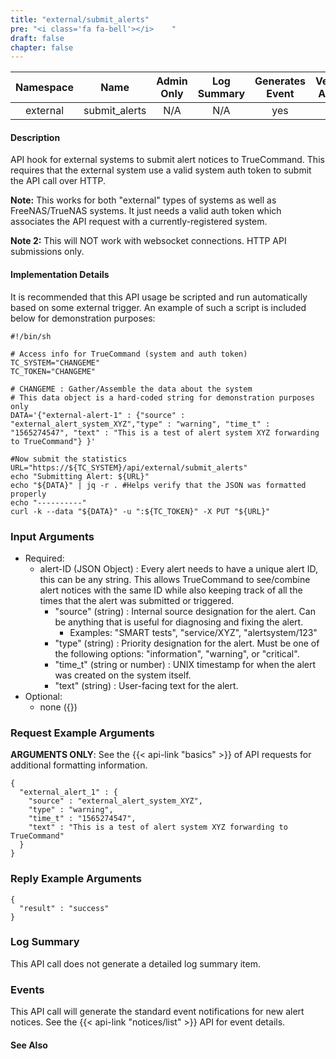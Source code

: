 ```yaml
---
title: "external/submit_alerts"
pre: "<i class='fa fa-bell'></i>	"
draft: false
chapter: false
---
```


| Namespace | Name | Admin Only | Log Summary | Generates Event | Version Added | Version Removed |
|:----------------:|:--------:|:--------:|:--------:|:--------:|:---:|:---:|
| external | submit_alerts | N/A | N/A | yes | 1.1 | 2.0 |

#### Description
API hook for external systems to submit alert notices to TrueCommand. This requires that the external system use a valid system auth token to submit the API call over HTTP.

**Note:** This works for both "external" types of systems as well as FreeNAS/TrueNAS systems. It just needs a valid auth token which associates the API request with a currently-registered system.

**Note 2:** This will NOT work with websocket connections. HTTP API submissions only.

#### Implementation Details
It is recommended that this API usage be scripted and run automatically based on some external trigger. An example of such a script is included below for demonstration purposes:

```
#!/bin/sh

# Access info for TrueCommand (system and auth token)
TC_SYSTEM="CHANGEME"
TC_TOKEN="CHANGEME"

# CHANGEME : Gather/Assemble the data about the system 
# This data object is a hard-coded string for demonstration purposes only
DATA='{"external-alert-1" : {"source" : "external_alert_system_XYZ","type" : "warning", "time_t" : "1565274547", "text" : "This is a test of alert system XYZ forwarding to TrueCommand"} }'

#Now submit the statistics
URL="https://${TC_SYSTEM}/api/external/submit_alerts"
echo "Submitting Alert: ${URL}"
echo "${DATA}" | jq -r . #Helps verify that the JSON was formatted properly
echo "----------"
curl -k --data "${DATA}" -u ":${TC_TOKEN}" -X PUT "${URL}"
```

### Input Arguments
* Required:
   * alert-ID (JSON Object) : Every alert needs to have a unique alert ID, this can be any string. This allows TrueCommand to see/combine alert notices with the same ID while also keeping track of all the times that the alert was submitted or triggered.
      * "source" (string) : Internal source designation for the alert. Can be anything that is useful for diagnosing and fixing the alert.
         * Examples: "SMART tests", "service/XYZ", "alertsystem/123"
      * "type" (string) : Priority designation for the alert. Must be one of the following options: "information", "warning", or "critical".
      * "time_t" (string or number) : UNIX timestamp for when the alert was created on the system itself.
      * "text" (string) : User-facing text for the alert.
* Optional:
   * none ({})


### Request Example Arguments
**ARGUMENTS ONLY**: See the {{< api-link "basics" >}} of API requests for additional formatting information.

```
{
  "external_alert_1" : {
    "source" : "external_alert_system_XYZ",
    "type" : "warning",
    "time_t" : "1565274547",
    "text" : "This is a test of alert system XYZ forwarding to TrueCommand"
  }
}
```

### Reply Example Arguments
```
{
  "result" : "success"
}
```
### Log Summary
This API call does not generate a detailed log summary item.


### Events
This API call will generate the standard event notifications for new alert notices. See the {{< api-link "notices/list" >}} API for event details.

#### See Also
